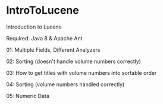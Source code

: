 # IntroToLucene
Introduction to Lucene

Required: Java 8 & Apache Ant

01: Multiple Fields, Different Analyzers

02: Sorting (doesn't handle volume numbers correctly)

03: How to get titles with volume numbers into sortable order

04: Sorting (volume numbers handled correctly)

05: Numeric Data
